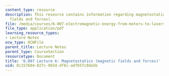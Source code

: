 ```yaml
---
content_type: resource
description: This resource contains information regarding magnetostatics (magnetic
  fields and forces).
file: /media/courses/6-007-electromagnetic-energy-from-motors-to-lasers-spring-2011/8c157b04027c983ddf6cadf65fc0da5b_MIT6_007S11_lec06.pdf
file_type: application/pdf
learning_resource_types:
- Lecture Notes
ocw_type: OCWFile
parent_title: Lecture Notes
parent_type: CourseSection
resourcetype: Document
title: '6.007 Lecture 6: Magnetostatics (magnetic fields and forces)'
uid: 8c157b04-027c-983d-df6c-adf65fc0da5b
---
```

